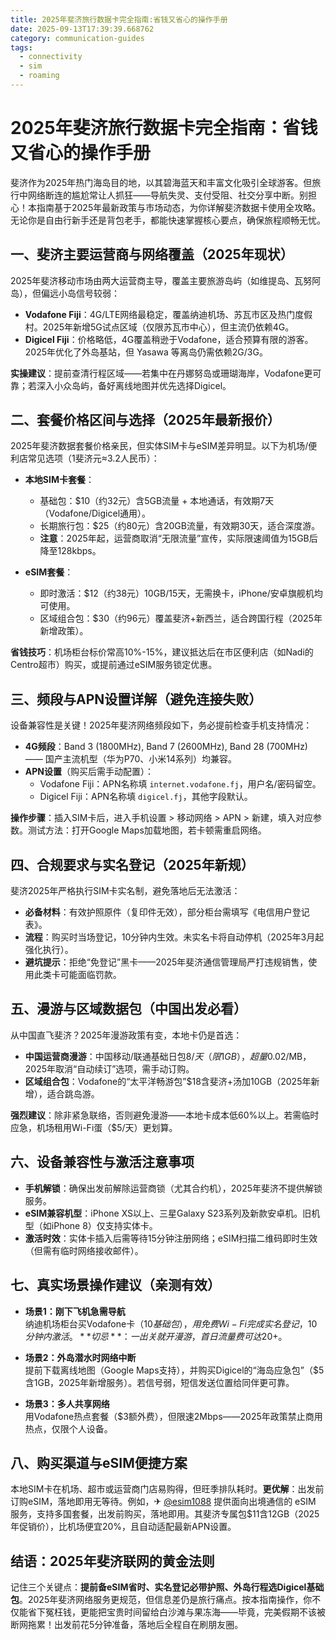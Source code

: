 ```yaml
---
title: 2025年斐济旅行数据卡完全指南:省钱又省心的操作手册
date: 2025-09-13T17:39:39.668762
category: communication-guides
tags:
  - connectivity
  - sim
  - roaming
---
```


# 2025年斐济旅行数据卡完全指南：省钱又省心的操作手册

斐济作为2025年热门海岛目的地，以其碧海蓝天和丰富文化吸引全球游客。但旅行中网络断连的尴尬常让人抓狂——导航失灵、支付受阻、社交分享中断。别担心！本指南基于2025年最新政策与市场动态，为你详解斐济数据卡使用全攻略。无论你是自由行新手还是背包老手，都能快速掌握核心要点，确保旅程顺畅无忧。

## 一、斐济主要运营商与网络覆盖（2025年现状）
2025年斐济移动市场由两大运营商主导，覆盖主要旅游岛屿（如维提岛、瓦努阿岛），但偏远小岛信号较弱：
- **Vodafone Fiji**：4G/LTE网络最稳定，覆盖纳迪机场、苏瓦市区及热门度假村。2025年新增5G试点区域（仅限苏瓦市中心），但主流仍依赖4G。
- **Digicel Fiji**：价格略低，4G覆盖稍逊于Vodafone，适合预算有限的游客。2025年优化了外岛基站，但 Yasawa 等离岛仍需依赖2G/3G。
  
**实操建议**：提前查清行程区域——若集中在丹娜努岛或珊瑚海岸，Vodafone更可靠；若深入小众岛屿，备好离线地图并优先选择Digicel。

## 二、套餐价格区间与选择（2025年最新报价）
2025年斐济数据套餐价格亲民，但实体SIM卡与eSIM差异明显。以下为机场/便利店常见选项（1斐济元≈3.2人民币）：
- **本地SIM卡套餐**：
  - 基础包：$10（约32元）含5GB流量 + 本地通话，有效期7天（Vodafone/Digicel通用）。
  - 长期旅行包：$25（约80元）含20GB流量，有效期30天，适合深度游。
  - **注意**：2025年起，运营商取消“无限流量”宣传，实际限速阈值为15GB后降至128kbps。
  
- **eSIM套餐**：
  - 即时激活：$12（约38元）10GB/15天，无需换卡，iPhone/安卓旗舰机均可使用。
  - 区域组合包：$30（约96元）覆盖斐济+新西兰，适合跨国行程（2025年新增政策）。

**省钱技巧**：机场柜台标价常高10%-15%，建议抵达后在市区便利店（如Nadi的Centro超市）购买，或提前通过eSIM服务锁定优惠。

## 三、频段与APN设置详解（避免连接失败）
设备兼容性是关键！2025年斐济网络频段如下，务必提前检查手机支持情况：
- **4G频段**：Band 3 (1800MHz), Band 7 (2600MHz), Band 28 (700MHz) —— 国产主流机型（华为P70、小米14系列）均兼容。
- **APN设置**（购买后需手动配置）：
  - Vodafone Fiji：APN名称填 `internet.vodafone.fj`，用户名/密码留空。
  - Digicel Fiji：APN名称填 `digicel.fj`，其他字段默认。
  
**操作步骤**：插入SIM卡后，进入手机设置 > 移动网络 > APN > 新建，填入对应参数。测试方法：打开Google Maps加载地图，若卡顿需重启网络。

## 四、合规要求与实名登记（2025年新规）
斐济2025年严格执行SIM卡实名制，避免落地后无法激活：
- **必备材料**：有效护照原件（复印件无效），部分柜台需填写《电信用户登记表》。
- **流程**：购买时当场登记，10分钟内生效。未实名卡将自动停机（2025年3月起强化执行）。
- **避坑提示**：拒绝“免登记”黑卡——2025年斐济通信管理局严打违规销售，使用此类卡可能面临罚款。

## 五、漫游与区域数据包（中国出发必看）
从中国直飞斐济？2025年漫游政策有变，本地卡仍是首选：
- **中国运营商漫游**：中国移动/联通基础日包$8/天（限1GB），超量$0.02/MB，2025年取消“自动续订”选项，需手动订购。
- **区域组合包**：Vodafone的“太平洋畅游包”$18含斐济+汤加10GB（2025年新增），适合跳岛游。
  
**强烈建议**：除非紧急联络，否则避免漫游——本地卡成本低60%以上。若需临时应急，机场租用Wi-Fi蛋（$5/天）更划算。

## 六、设备兼容性与激活注意事项
- **手机解锁**：确保出发前解除运营商锁（尤其合约机），2025年斐济不提供解锁服务。
- **eSIM兼容机型**：iPhone XS以上、三星Galaxy S23系列及新款安卓机。旧机型（如iPhone 8）仅支持实体卡。
- **激活时效**：实体卡插入后需等待15分钟注册网络；eSIM扫描二维码即时生效（但需有临时网络接收邮件）。

## 七、真实场景操作建议（亲测有效）
- **场景1：刚下飞机急需导航**  
  纳迪机场柜台买Vodafone卡（$10基础包），用免费Wi-Fi完成实名登记，10分钟内激活。**切忌**：一出关就开漫游，首日流量费可达$20+。
  
- **场景2：外岛潜水时网络中断**  
  提前下载离线地图（Google Maps支持），并购买Digicel的“海岛应急包”（$5含1GB，2025年新增服务）。若信号弱，短信发送位置给同伴更可靠。

- **场景3：多人共享网络**  
  用Vodafone热点套餐（$3额外费），但限速2Mbps——2025年政策禁止商用热点，仅限个人设备。

## 八、购买渠道与eSIM便捷方案
本地SIM卡在机场、超市或运营商门店易购得，但旺季排队耗时。**更优解**：出发前订购eSIM，落地即用无等待。例如，✈ [@esim1088](https://t.me/s/esim1088) 提供面向出境通信的 eSIM 服务，支持多国套餐，出发前购买，落地即用。其斐济专属包$11含12GB（2025年促销价），比机场便宜20%，且自动适配最新APN设置。

## 结语：2025年斐济联网的黄金法则
记住三个关键点：**提前备eSIM省时、实名登记必带护照、外岛行程选Digicel基础包**。2025年斐济网络服务更规范，但信息差仍是旅行痛点。按本指南操作，你不仅能省下冤枉钱，更能把宝贵时间留给白沙滩与果冻海——毕竟，完美假期不该被断网拖累！出发前花5分钟准备，落地后全程自在刷朋友圈。